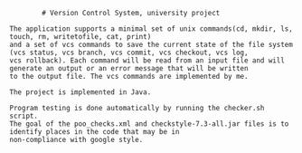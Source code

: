 			# Version Control System, university project

	The application supports a minimal set of unix commands(cd, mkdir, ls, touch, rm, writetofile, cat, print)
	and a set of vcs commands to save the current state of the file system (vcs status, vcs branch, vcs commit, vcs checkout, vcs log, 
	vcs rollback). Each command will be read from an input file and will generate an output or an error message that will be written
	to the output file. The vcs commands are implemented by me.

	The project is implemented in Java.

	Program testing is done automatically by running the checker.sh script.
	The goal of the poo_checks.xml and checkstyle-7.3-all.jar files is to identify places in the code that may be in
	non-compliance with google style.
